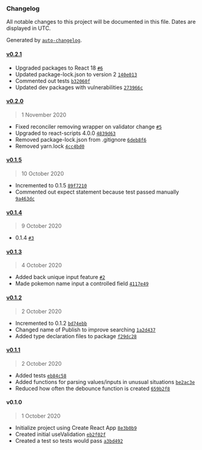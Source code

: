 ### Changelog

All notable changes to this project will be documented in this file. Dates are displayed in UTC.

Generated by [`auto-changelog`](https://github.com/CookPete/auto-changelog).

#### [v0.2.1](https://github.com/alexjamesmalcolm/use-validation/compare/v0.2.0...v0.2.1)

- Upgraded packages to React 18 [`#6`](https://github.com/alexjamesmalcolm/use-validation/pull/6)
- Updated package-lock.json to version 2 [`140e013`](https://github.com/alexjamesmalcolm/use-validation/commit/140e0137494317adbf4f4a5c17197d0142889f12)
- Commented out tests [`b32060f`](https://github.com/alexjamesmalcolm/use-validation/commit/b32060f5d4e9a5d67e95c3316fe802c8459cee8c)
- Updated dev packages with vulnerabilities [`273966c`](https://github.com/alexjamesmalcolm/use-validation/commit/273966cd9604cb2616f2024809408d887183be66)

#### [v0.2.0](https://github.com/alexjamesmalcolm/use-validation/compare/v0.1.5...v0.2.0)

> 1 November 2020

- Fixed reconciler removing wrapper on validator change [`#5`](https://github.com/alexjamesmalcolm/use-validation/pull/5)
- Upgraded to react-scripts 4.0.0 [`4839d63`](https://github.com/alexjamesmalcolm/use-validation/commit/4839d6396c2c6fa513c2f273a0af8f45ec1faeaa)
- Removed package-lock.json from .gitignore [`6deb8f6`](https://github.com/alexjamesmalcolm/use-validation/commit/6deb8f6041d44789662ff5fcce84701ed9b76936)
- Removed yarn.lock [`4cc4bd0`](https://github.com/alexjamesmalcolm/use-validation/commit/4cc4bd078ad2e96ab7f9996de6f8d45ef836465d)

#### [v0.1.5](https://github.com/alexjamesmalcolm/use-validation/compare/v0.1.4...v0.1.5)

> 10 October 2020

- Incremented to 0.1.5 [`89f7210`](https://github.com/alexjamesmalcolm/use-validation/commit/89f7210206a6743a464e5944f1c2a2c633ec452b)
- Commented out expect statement because test passed manually [`9a463dc`](https://github.com/alexjamesmalcolm/use-validation/commit/9a463dcc0e7ca3af97c8ea1bb44c141684e14d40)

#### [v0.1.4](https://github.com/alexjamesmalcolm/use-validation/compare/v0.1.3...v0.1.4)

> 9 October 2020

- 0.1.4 [`#3`](https://github.com/alexjamesmalcolm/use-validation/pull/3)

#### [v0.1.3](https://github.com/alexjamesmalcolm/use-validation/compare/v0.1.2...v0.1.3)

> 4 October 2020

- Added back unique input feature [`#2`](https://github.com/alexjamesmalcolm/use-validation/pull/2)
- Made pokemon name input a controlled field [`4117e49`](https://github.com/alexjamesmalcolm/use-validation/commit/4117e49d1d458fadbbdc5ef83658e83088dd398c)

#### [v0.1.2](https://github.com/alexjamesmalcolm/use-validation/compare/v0.1.1...v0.1.2)

> 2 October 2020

- Incremented to 0.1.2 [`bd74ebb`](https://github.com/alexjamesmalcolm/use-validation/commit/bd74ebb0ac48ea95aa976e6e98bad3cdd074dc90)
- Changed name of Publish to improve searching [`1a2d437`](https://github.com/alexjamesmalcolm/use-validation/commit/1a2d437a1104b5307a338cb58cc7b60af061b77a)
- Added type declaration files to package [`f29dc28`](https://github.com/alexjamesmalcolm/use-validation/commit/f29dc2896d4bbed923833e45c20637711321b239)

#### [v0.1.1](https://github.com/alexjamesmalcolm/use-validation/compare/v0.1.0...v0.1.1)

> 2 October 2020

- Added tests [`eb84c58`](https://github.com/alexjamesmalcolm/use-validation/commit/eb84c5854c173844be99b2210028367811a00646)
- Added functions for parsing values/inputs in unusual situations [`be2ac3e`](https://github.com/alexjamesmalcolm/use-validation/commit/be2ac3e4585ecbc60edf1b055427da44bb9310e6)
- Reduced how often the debounce function is created [`659b2f8`](https://github.com/alexjamesmalcolm/use-validation/commit/659b2f8757e43f7a0161eae88d4cb0325c2f84cc)

#### v0.1.0

> 1 October 2020

- Initialize project using Create React App [`8e3b0b9`](https://github.com/alexjamesmalcolm/use-validation/commit/8e3b0b99bfdd532220b8082de3a7870f7d8f23f7)
- Created initial useValidation [`eb2f02f`](https://github.com/alexjamesmalcolm/use-validation/commit/eb2f02fa9d830be92c52fd1215cf1ca0ff910673)
- Created a test so tests would pass [`a3bd492`](https://github.com/alexjamesmalcolm/use-validation/commit/a3bd492d50619d57c32ecc057df287a7754bb455)
